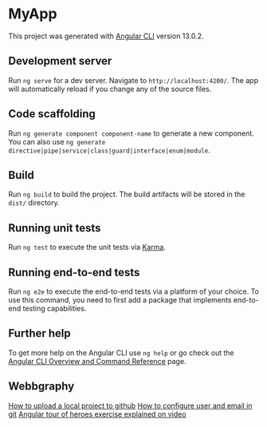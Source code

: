 # MyApp

This project was generated with [Angular CLI](https://github.com/angular/angular-cli) version 13.0.2.

## Development server

Run `ng serve` for a dev server. Navigate to `http://localhost:4200/`. The app will automatically reload if you change any of the source files.

## Code scaffolding

Run `ng generate component component-name` to generate a new component. You can also use `ng generate directive|pipe|service|class|guard|interface|enum|module`.

## Build

Run `ng build` to build the project. The build artifacts will be stored in the `dist/` directory.

## Running unit tests

Run `ng test` to execute the unit tests via [Karma](https://karma-runner.github.io).

## Running end-to-end tests

Run `ng e2e` to execute the end-to-end tests via a platform of your choice. To use this command, you need to first add a package that implements end-to-end testing capabilities.

## Further help

To get more help on the Angular CLI use `ng help` or go check out the [Angular CLI Overview and Command Reference](https://angular.io/cli) page.

## Webbgraphy

[How to upload a local project to github](https://javadesde0.com/deploy-subida-de-una-aplicacion-de-angular-a-github-pages-de-forma-totalmente-gratuita/)
[How to configure user and email in git](https://git-scm.com/book/es/v2/Inicio---Sobre-el-Control-de-Versiones-Configurando-Git-por-primera-vez)
[Angular tour of heroes exercise explained on video](https://www.youtube.com/watch?v=Zca69OB2b0U&ab_channel=developer.school)
